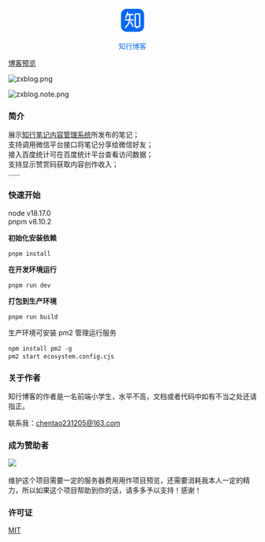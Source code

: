 <p align="center">
  <img src="./public/logo.png" width="50px" />
</p>

<p align="center">
  <span style="color: #0a69f5">知行博客</span>
</p>

[博客预览](https://zxctb.top:8080) 

![zxblog.png](https://github.com/xtthaop/image-lib/blob/master/zxnote/zxblog.png?raw=true)

![zxblog.note.png](https://github.com/xtthaop/image-lib/blob/master/zxnote/zxblog.note.png?raw=true)

### 简介

展示[知行笔记内容管理系统](https://github.com/xtthaop/zxnote-web)所发布的笔记；  
支持调用微信平台接口将笔记分享给微信好友；  
接入百度统计可在百度统计平台查看访问数据；  
支持显示赞赏码获取内容创作收入；  
……

### 快速开始

node v18.17.0  
pnpm v8.10.2

**初始化安装依赖**

```
pnpm install
```

**在开发环境运行**

```
pnpm run dev
```

**打包到生产环境**

```
pnpm run build
```

生产环境可安装 pm2 管理运行服务

```
npm install pm2 -g
pm2 start ecosystem.config.cjs
```

### 关于作者

知行博客的作者是一名前端小学生，水平不高，文档或者代码中如有不当之处还请指正。

联系我：chentao231205@163.com

### 成为赞助者

<img src="https://github.com/xtthaop/image-lib/blob/master/comodo-admin/sponsor.png?raw=true" width="300px" />

维护这个项目需要一定的服务器费用用作项目预览，还需要消耗我本人一定的精力，所以如果这个项目帮助到你的话，请多多予以支持！感谢！

### 许可证

[MIT](LICENSE.md)
